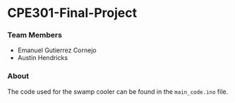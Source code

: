 # CPE301-Final-Project
### Team Members
* Emanuel Gutierrez Cornejo
* Austin Hendricks
### About
The code used for the swamp cooler can be found in the `main_code.ino` file.

